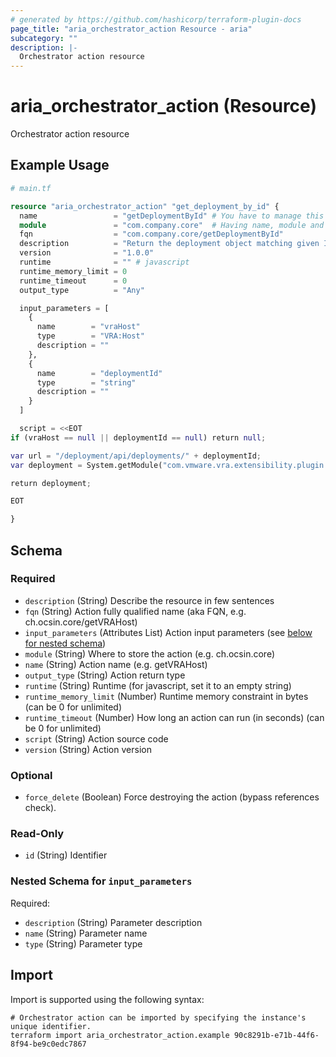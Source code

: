 ```yaml
---
# generated by https://github.com/hashicorp/terraform-plugin-docs
page_title: "aria_orchestrator_action Resource - aria"
subcategory: ""
description: |-
  Orchestrator action resource
---
```


# aria_orchestrator_action (Resource)

Orchestrator action resource

## Example Usage

```terraform
# main.tf

resource "aria_orchestrator_action" "get_deployment_by_id" {
  name                 = "getDeploymentById" # You have to manage this boilerplate for some time
  module               = "com.company.core"  # Having name, module and fqn = module/name...
  fqn                  = "com.company.core/getDeploymentById"
  description          = "Return the deployment object matching given ID."
  version              = "1.0.0"
  runtime              = "" # javascript
  runtime_memory_limit = 0
  runtime_timeout      = 0
  output_type          = "Any"

  input_parameters = [
    {
      name        = "vraHost"
      type        = "VRA:Host"
      description = ""
    },
    {
      name        = "deploymentId"
      type        = "string"
      description = ""
    }
  ]

  script = <<EOT
if (vraHost == null || deploymentId == null) return null;

var url = "/deployment/api/deployments/" + deploymentId;
var deployment = System.getModule("com.vmware.vra.extensibility.plugin.rest").getObjectFromUrl(vraHost, url);

return deployment;

EOT

}
```

<!-- schema generated by tfplugindocs -->
## Schema

### Required

- `description` (String) Describe the resource in few sentences
- `fqn` (String) Action fully qualified name (aka FQN, e.g. ch.ocsin.core/getVRAHost)
- `input_parameters` (Attributes List) Action input parameters (see [below for nested schema](#nestedatt--input_parameters))
- `module` (String) Where to store the action (e.g. ch.ocsin.core)
- `name` (String) Action name (e.g. getVRAHost)
- `output_type` (String) Action return type
- `runtime` (String) Runtime (for javascript, set it to an empty string)
- `runtime_memory_limit` (Number) Runtime memory constraint in bytes (can be 0 for unlimited)
- `runtime_timeout` (Number) How long an action can run (in seconds) (can be 0 for unlimited)
- `script` (String) Action source code
- `version` (String) Action version

### Optional

- `force_delete` (Boolean) Force destroying the action (bypass references check).

### Read-Only

- `id` (String) Identifier

<a id="nestedatt--input_parameters"></a>
### Nested Schema for `input_parameters`

Required:

- `description` (String) Parameter description
- `name` (String) Parameter name
- `type` (String) Parameter type

## Import

Import is supported using the following syntax:

```shell
# Orchestrator action can be imported by specifying the instance's unique identifier.
terraform import aria_orchestrator_action.example 90c8291b-e71b-44f6-8f94-be9c0edc7867
```

